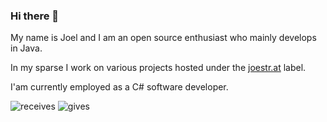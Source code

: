 ### Hi there 👋

My name is Joel and I am an open source enthusiast who mainly develops in Java. 

In my sparse I work on various projects hosted under the [joestr.at](https://github.com/joestrhq) label.

I'am currently employed as a C# software developer.
  
![receives](https://img.shields.io/liberapay/receives/joestr.svg?logo=liberapay)
![gives](https://img.shields.io/liberapay/gives/joestr.svg?logo=liberapay)

<!--
**joestr/joestr** is a ✨ _special_ ✨ repository because its `README.md` (this file) appears on your GitHub profile.

Here are some ideas to get you started:

- 🔭 I’m currently working on ...
- 🌱 I’m currently learning ...
- 👯 I’m looking to collaborate on ...
- 🤔 I’m looking for help with ...
- 💬 Ask me about ...
- 📫 How to reach me: ...
- 😄 Pronouns: ...
- ⚡ Fun fact: ...
-->
